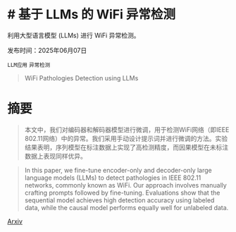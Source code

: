 # # 基于 LLMs 的 WiFi 异常检测
利用大型语言模型 (LLMs) 进行 WiFi 异常检测。

发布时间：2025年06月07日

`LLM应用` `异常检测`

> WiFi Pathologies Detection using LLMs

# 摘要

> 本文中，我们对编码器和解码器模型进行微调，用于检测WiFi网络（即IEEE 802.11网络）中的异常。我们采用手动设计提示词并进行微调的方法。实验结果表明，序列模型在标注数据上实现了高检测精度，而因果模型在未标注数据上表现同样优异。

> In this paper, we fine-tune encoder-only and decoder-only large language models (LLMs) to detect pathologies in IEEE 802.11 networks, commonly known as WiFi. Our approach involves manually crafting prompts followed by fine-tuning. Evaluations show that the sequential model achieves high detection accuracy using labeled data, while the causal model performs equally well for unlabeled data.

[Arxiv](https://arxiv.org/abs/2506.06943)